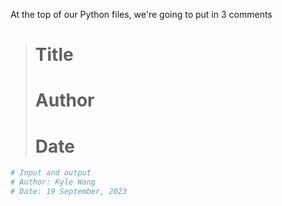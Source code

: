 At the top of our Python files, we're going to put in 3 comments

> # Title
> # Author 
> # Date

```python
# Input and output
# Author: Kyle Wang
# Date: 19 September, 2023
```


